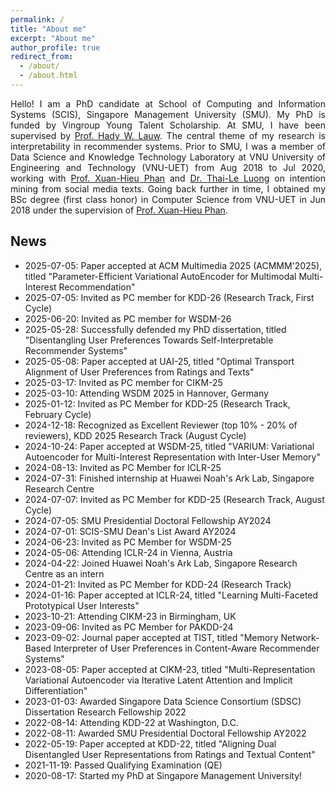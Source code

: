 ```yaml
---
permalink: /
title: "About me"
excerpt: "About me"
author_profile: true
redirect_from: 
  - /about/
  - /about.html
---
```


<div style="text-align: justify">
Hello! I am a PhD candidate at School of Computing and Information Systems (SCIS), Singapore Management University (SMU). My PhD is funded by Vingroup Young Talent Scholarship. 
At SMU, I have been supervised by <a href="https://www.hadylauw.com/">Prof. Hady W. Lauw</a>. The central theme of my research is interpretability in recommender systems.
Prior to SMU, I was a member of Data Science and Knowledge Technology Laboratory at VNU University of Engineering and Technology (VNU-UET) from Aug 2018 to Jul 2020,
working with <a href="https://uet.vnu.edu.vn/~hieupx/">Prof. Xuan-Hieu Phan</a> and <a href="https://scholar.google.com/citations?user=I1FbHw4AAAAJ&hl=en">Dr. Thai-Le Luong</a> on intention mining from social media texts. 
Going back further in time, I obtained my BSc degree (first class honor) in Computer Science from VNU-UET in Jun 2018 under the supervision of <a href="https://uet.vnu.edu.vn/~hieupx/">Prof. Xuan-Hieu Phan</a>.
</div>

## News
* 2025-07-05: Paper accepted at ACM Multimedia 2025 (ACMMM'2025), titled "Parameter-Efficient Variational AutoEncoder for Multimodal Multi-Interest Recommendation"
* 2025-07-05: Invited as PC member for KDD-26 (Research Track, First Cycle)
* 2025-06-20: Invited as PC member for WSDM-26
* 2025-05-28: Successfully defended my PhD dissertation, titled "Disentangling User Preferences Towards Self-Interpretable Recommender Systems"
* 2025-05-08: Paper accepted at UAI-25, titled "Optimal Transport Alignment of User Preferences from Ratings and Texts"
* 2025-03-17: Invited as PC member for CIKM-25
* 2025-03-10: Attending WSDM 2025 in Hannover, Germany
* 2025-01-12: Invited as PC Member for KDD-25 (Research Track, February Cycle)
* 2024-12-18: Recognized as Excellent Reviewer (top 10% - 20% of reviewers), KDD 2025 Research Track (August Cycle)
* 2024-10-24: Paper accepted at WSDM-25, titled "VARIUM: Variational Autoencoder for Multi-Interest Representation with Inter-User Memory"
* 2024-08-13: Invited as PC Member for ICLR-25
* 2024-07-31: Finished internship at Huawei Noah's Ark Lab, Singapore Research Centre
* 2024-07-07: Invited as PC Member for KDD-25 (Research Track, August Cycle)
* 2024-07-05: SMU Presidential Doctoral Fellowship AY2024
* 2024-07-01: SCIS-SMU Dean's List Award AY2024
* 2024-06-23: Invited as PC Member for WSDM-25
* 2024-05-06: Attending ICLR-24 in Vienna, Austria
* 2024-04-22: Joined Huawei Noah's Ark Lab, Singapore Research Centre as an intern
* 2024-01-21: Invited as PC Member for KDD-24 (Research Track)
* 2024-01-16: Paper accepted at ICLR-24, titled "Learning Multi-Faceted Prototypical User Interests"
* 2023-10-21: Attending CIKM-23 in Birmingham, UK
* 2023-09-06: Invited as PC Member for PAKDD-24
* 2023-09-02: Journal paper accepted at TIST, titled "Memory Network-Based Interpreter of User Preferences in Content-Aware Recommender Systems"
* 2023-08-05: Paper accepted at CIKM-23, titled "Multi-Representation Variational Autoencoder via Iterative Latent Attention and Implicit Differentiation" 
* 2023-01-03: Awarded Singapore Data Science Consortium (SDSC) Dissertation Research Fellowship 2022
* 2022-08-14: Attending KDD-22 at Washington, D.C.
* 2022-08-11: Awarded SMU Presidential Doctoral Fellowship AY2022
* 2022-05-19: Paper accepted at KDD-22, titled "Aligning Dual Disentangled User Representations from Ratings and Textual Content"
* 2021-11-19: Passed Qualifying Examination (QE)
* 2020-08-17: Started my PhD at Singapore Management University!
